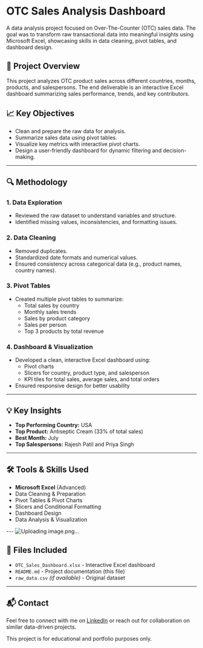 # OTC Sales Analysis Dashboard
A data analysis project focused on Over-The-Counter (OTC) sales data. The goal was to transform raw transactional data into meaningful insights using Microsoft Excel, showcasing skills in data cleaning, pivot tables, and dashboard design.

## 📌 Project Overview

This project analyzes OTC product sales across different countries, months, products, and salespersons. The end deliverable is an interactive Excel dashboard summarizing sales performance, trends, and key contributors.

## 📈 Key Objectives

- Clean and prepare the raw data for analysis.
- Summarize sales data using pivot tables.
- Visualize key metrics with interactive pivot charts.
- Design a user-friendly dashboard for dynamic filtering and decision-making.

---

## 🔍 Methodology

### 1. Data Exploration
- Reviewed the raw dataset to understand variables and structure.
- Identified missing values, inconsistencies, and formatting issues.

### 2. Data Cleaning
- Removed duplicates.
- Standardized date formats and numerical values.
- Ensured consistency across categorical data (e.g., product names, country names).

### 3. Pivot Tables
- Created multiple pivot tables to summarize:
  - Total sales by country
  - Monthly sales trends
  - Sales by product category
  - Sales per person
  - Top 3 products by total revenue

### 4. Dashboard & Visualization
- Developed a clean, interactive Excel dashboard using:
  - Pivot charts
  - Slicers for country, product type, and salesperson
  - KPI tiles for total sales, average sales, and total orders
- Ensured responsive design for better usability

---

## 💡 Key Insights

- **Top Performing Country:** USA  
- **Top Product:** Antiseptic Cream (33% of total sales)  
- **Best Month:** July  
- **Top Salespersons:** Rajesh Patil and Priya Singh  

---

## 🛠 Tools & Skills Used

- **Microsoft Excel** (Advanced)
- Data Cleaning & Preparation
- Pivot Tables & Pivot Charts
- Slicers and Conditional Formatting
- Dashboard Design
- Data Analysis & Visualization

--- ![Uploading image.png…]()


## 📁 Files Included

- `OTC_Sales_Dashboard.xlsx` - Interactive Excel dashboard
- `README.md` - Project documentation (this file)
- `raw_data.csv` *(if available)* - Original dataset

---

## 📬 Contact

Feel free to connect with me on [LinkedIn](linkedin.com/in/omnia-elwardany-a994b91b5) or reach out for collaboration on similar data-driven projects.

This project is for educational and portfolio purposes only.

